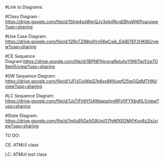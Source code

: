 #Link to Diagrams:

#Class Diagram : https://drive.google.com/file/d/1SInk4qsWgrQJv3xIpjlRcgEBhsWjKPoa/view?usp=sharing

#Use Case Diagram: https://drive.google.com/file/d/12RnTZ98Iv6Vn5KeCwk_EikBI7EF2HK8G/view?usp=sharing

#CE Sequence Diagram:https://drive.google.com/file/d/1BPNPXjogyaRpluhvY9W7qoYzp7O6enj5/view?usp=sharing

#SW Sequence Diagram: https://drive.google.com/file/d/1JFUCjxWpQ7p6xs8KKuwfl25wGQdMTHNj/view?usp=sharing

#LC Sequence Diagram: https://drive.google.com/file/d/1JxTIFh9YG4WqagolynRPzfiFYXbgfIL1/view?usp=sharing

#State Diagram: https://drive.google.com/file/d/1m1u95Ge5G9UpjO7fgMXEDMtFKyo6z2ls/view?usp=sharing


TO DO:


CE: ATMUI class

LC: ATMUI test class